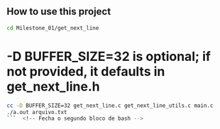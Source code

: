 ## How to use this project

```bash
cd Milestone_01/get_next_line
```

# -D BUFFER_SIZE=32 is optional; if not provided, it defaults in get_next_line.h
```bash
cc -D BUFFER_SIZE=32 get_next_line.c get_next_line_utils.c main.c
./a.out arquivo.txt
```  <!-- Fecha o segundo bloco de bash -->
```
